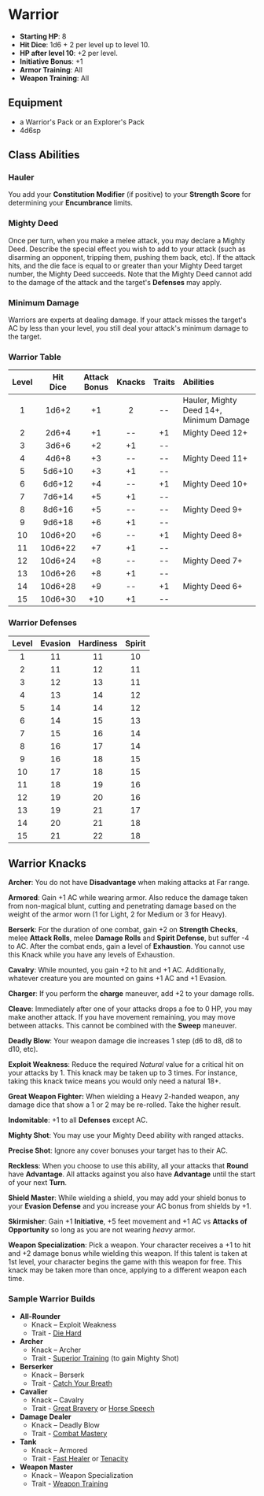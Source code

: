 # Warrior

- **Starting HP**: 8
- **Hit Dice**: 1d6 + 2 per level up to level 10.
- **HP after level 10**: +2 per level.
- **Initiative Bonus**: +1
- **Armor Training**: All
- **Weapon Training**: All

## Equipment
- a Warrior's Pack or an Explorer's Pack
- 4d6sp

## Class Abilities

### Hauler
You add your **Constitution Modifier** (if positive) to your **Strength Score** for determining your **Encumbrance** limits.

### Mighty Deed
Once per turn, when you make a melee attack, you may declare a Mighty Deed.  Describe the special effect you wish to add to your attack (such as disarming an opponent, tripping them, pushing them back, etc).  If the attack hits, and the die face is equal to or greater than your Mighty Deed target number, the Mighty Deed succeeds.  Note that the Mighty Deed cannot add to the damage of the attack and the target's **Defenses** may apply.

### Minimum Damage
Warriors are experts at dealing damage.  If your attack misses the target's AC by less than your level, you still deal your attack's minimum damage to the target.

### Warrior Table
| Level | Hit<br/>Dice | Attack<br/>Bonus | Knacks | Traits | Abilities |
|:---:|:---:|:---:|:---:|:---:|:---|
|  1  |   1d6+2 |  +1 |  2 | -- | Hauler, Mighty Deed 14+, Minimum Damage |
|  2  |   2d6+4 |  +1 | -- | +1 | Mighty Deed 12+ |
|  3  |   3d6+6 |  +2 | +1 | -- |  |
|  4  |   4d6+8 |  +3 | -- | -- | Mighty Deed 11+ |
|  5  |  5d6+10 |  +3 | +1 | -- |  |
|  6  |  6d6+12 |  +4 | -- | +1 | Mighty Deed 10+ |
|  7  |  7d6+14 |  +5 | +1 | -- |  |
|  8  |  8d6+16 |  +5 | -- | -- | Mighty Deed 9+ |
|  9  |  9d6+18 |  +6 | +1 | -- |  |
| 10  | 10d6+20 |  +6 | -- | +1 | Mighty Deed 8+ |
| 11  | 10d6+22 |  +7 | +1 | -- |  |
| 12  | 10d6+24 |  +8 | -- | -- | Mighty Deed 7+ |
| 13  | 10d6+26 |  +8 | +1 | -- |  |
| 14  | 10d6+28 |  +9 | -- | +1 | Mighty Deed 6+ |
| 15  | 10d6+30 | +10 | +1 | -- |  |

### Warrior Defenses
| Level | Evasion | Hardiness | Spirit |
|:-----:|:-------:|:---------:|:------:|
|   1   |    11   |    11     |   10   |
|   2   |    11   |    12     |   11   |
|   3   |    12   |    13     |   11   |
|   4   |    13   |    14     |   12   |
|   5   |    14   |    14     |   12   |
|   6   |    14   |    15     |   13   |
|   7   |    15   |    16     |   14   |
|   8   |    16   |    17     |   14   |
|   9   |    16   |    18     |   15   |
|  10   |    17   |    18     |   15   |
|  11   |    18   |    19     |   16   |
|  12   |    19   |    20     |   16   |
|  13   |    19   |    21     |   17   |
|  14   |    20   |    21     |   18   |
|  15   |    21   |    22     |   18   |

## Warrior Knacks

**Archer**: You do not have **Disadvantage** when making attacks at Far range.

**Armored**: Gain +1 AC while wearing armor.  Also reduce the damage taken from non-magical blunt, cutting and penetrating damage based on the weight of the armor worn (1 for Light, 2 for Medium or 3 for Heavy).

**Berserk**: For the duration of one combat, gain +2 on **Strength Checks**, melee **Attack Rolls**, melee **Damage Rolls** and **Spirit Defense**, but suffer -4 to AC.  After the combat ends, gain a level of **Exhaustion**.  You cannot use this Knack while you have any levels of Exhaustion.

**Cavalry**: While mounted, you gain +2 to hit and +1 AC.  Additionally, whatever creature you are mounted on gains +1 AC and +1 Evasion.

**Charger**: If you perform the **charge** maneuver, add +2 to your damage rolls.

**Cleave**: Immediately after one of your attacks drops a foe to 0 HP, you may make another attack.  If you have movement remaining, you may move between attacks.  This cannot be combined with the **Sweep** maneuver.

**Deadly Blow**: Your weapon damage die increases 1 step (d6 to d8, d8 to d10, etc).

**Exploit Weakness**:  Reduce the required _Natural_ value for a critical hit on your attacks by 1.  This knack may be taken up to 3 times.  For instance, taking this knack twice means you would only need a natural 18+.

**Great Weapon Fighter:** When wielding a Heavy 2-handed weapon, any damage dice that show a 1 or 2 may be re-rolled.  Take the higher result.						

**Indomitable**: +1 to all **Defenses** except AC.

**Mighty Shot**: You may use your Mighty Deed ability with ranged attacks.

**Precise Shot**: Ignore any cover bonuses your target has to their AC.

**Reckless**: When you choose to use this ability, all your attacks that **Round** have **Advantage**.  All attacks against you also have **Advantage** until the start of your next **Turn**.

**Shield Master**: While wielding a shield, you may add your shield bonus to your **Evasion Defense** and you increase your AC bonus from shields by +1.

**Skirmisher**: Gain +1 **Initiative**, +5 feet movement and +1 AC vs **Attacks of Opportunity** so long as you are not wearing _heavy_ armor.

**Weapon Specialization**:  Pick a weapon. Your character receives a +1 to hit and +2 damage bonus while wielding this weapon. If this talent is taken at 1st level, your character begins the game with this weapon for free.  This knack may be taken more than once, applying to a different weapon each time.

### Sample Warrior Builds
- **All-Rounder** 
	- Knack – Exploit Weakness
	- Trait - [Die Hard](Traits.md#die-hard)
- **Archer**
	- Knack – Archer
	- Trait - [Superior Training](Traits.md#superior-training) (to gain Mighty Shot)
- **Berserker** 
	- Knack – Berserk
	- Trait - [Catch Your Breath](Traits.md#catch-your-breath)
- **Cavalier**
	- Knack – Cavalry
	- Trait - [Great Bravery](Traits.md#great-bravery) or [Horse Speech](Traits.md#beast-speech)
- **Damage Dealer** 
	- Knack – Deadly Blow
	- Trait - [Combat Mastery](Traits.md#combat-mastery)
- **Tank** 
	- Knack – Armored
	- Trait - [Fast Healer](Traits.md#fast-healer) or [Tenacity](Traits.md#tenacity)
- **Weapon Master**
	- Knack – Weapon Specialization
	- Trait - [Weapon Training](Traits.md#weapon-training)
